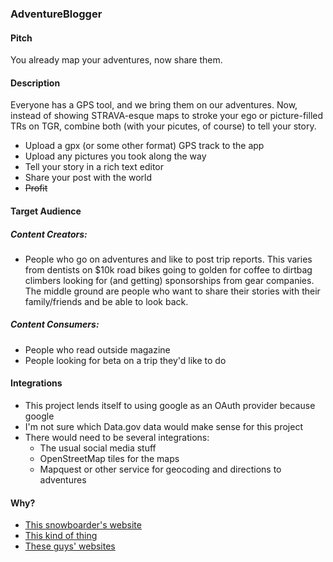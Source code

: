 ### AdventureBlogger

#### Pitch

You already map your adventures, now share them.

#### Description

Everyone has a GPS tool, and we bring them on our adventures. Now, instead of showing STRAVA-esque maps to stroke your ego or picture-filled TRs on TGR, combine both (with your picutes, of course) to tell your story.

* Upload a gpx (or some other format) GPS track to the app
* Upload any pictures you took along the way
* Tell your story in a rich text editor
* Share your post with the world
* ~~Profit~~

#### Target Audience

##### Content Creators:
* People who go on adventures and like to post trip reports. This varies from dentists on $10k road bikes going to golden for coffee to dirtbag climbers looking for (and getting) sponsorships from gear companies. The middle ground are people who want to share their stories with their family/friends and be able to look back.  

##### Content Consumers:
* People who read outside magazine
* People looking for beta on a trip they'd like to do


#### Integrations

* This project lends itself to using google as an OAuth provider because google
* I'm not sure which Data.gov data would make sense for this project
* There would need to be several integrations:
  * The usual social media stuff
  * OpenStreetMap tiles for the maps
  * Mapquest or other service for geocoding and directions to adventures


#### Why?
* [This snowboarder's website](http://www.zachtaylorsnowboarding.com/)
* [This kind of thing](http://www.tetongravity.com/forums/showthread.php/276005-TR-Little-Bear-Peak-2014-03-21)
* [These guys' websites](http://jasondorais.blogspot.com/)
